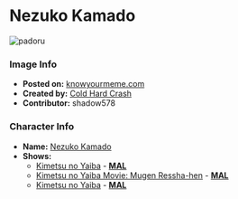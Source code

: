 # Nezuko Kamado

![padoru](https://raw.githubusercontent.com/shadow578/Padoru-Padoru/master/Padoru/demon-slayer-nezuko.png "Nezuko Kamado")

### Image Info
* **Posted on:**     [knowyourmeme.com](https://knowyourmeme.com/photos/1568913-padoru)
* **Created by:**    [Cold Hard Crash](https://github.com/shadow578/Padoru-Padoru/blob/master/table-of-contents/creators/ColdHardCrash.md)
* **Contributor:**   shadow578

### Character Info
* **Name:**   [Nezuko Kamado](https://myanimelist.net/character/146157)
* **Shows:**
  * [Kimetsu no Yaiba](https://github.com/shadow578/Padoru-Padoru/blob/master/table-of-contents/shows/KimetsunoYaiba.md) - [__MAL__](https://myanimelist.net/anime/38000/Kimetsu_no_Yaiba)
  * [Kimetsu no Yaiba Movie: Mugen Ressha-hen](https://github.com/shadow578/Padoru-Padoru/blob/master/table-of-contents/shows/KimetsunoYaibaMovieMugenResshahen.md) - [__MAL__](https://myanimelist.net/anime/40456/Kimetsu_no_Yaiba_Movie__Mugen_Ressha-hen)
  * [Kimetsu no Yaiba](https://github.com/shadow578/Padoru-Padoru/blob/master/table-of-contents/shows/KimetsunoYaiba.md) - [__MAL__](https://myanimelist.net/manga/96792/Kimetsu_no_Yaiba)


